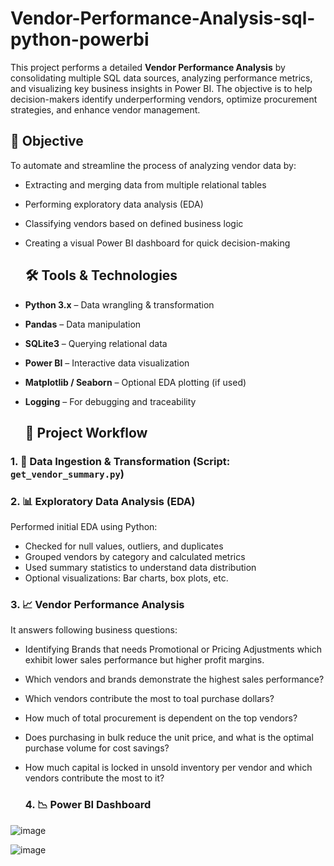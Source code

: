 # Vendor-Performance-Analysis-sql-python-powerbi

This project performs a detailed **Vendor Performance Analysis** by consolidating multiple SQL data sources, analyzing performance metrics, and visualizing key business insights in Power BI. The objective is to help decision-makers identify underperforming vendors, optimize procurement strategies, and enhance vendor management.


## 📌 Objective

To automate and streamline the process of analyzing vendor data by:
- Extracting and merging data from multiple relational tables
- Performing exploratory data analysis (EDA)
- Classifying vendors based on defined business logic
- Creating a visual Power BI dashboard for quick decision-making

  ## 🛠️ Tools & Technologies

- **Python 3.x** – Data wrangling & transformation  
- **Pandas** – Data manipulation  
- **SQLite3** – Querying relational data  
- **Power BI** – Interactive data visualization  
- **Matplotlib / Seaborn** – Optional EDA plotting (if used)  
- **Logging** – For debugging and traceability

  ## 🧩 Project Workflow

### 1. 🧠 Data Ingestion & Transformation (Script: `get_vendor_summary.py`)

### 2. 📊 Exploratory Data Analysis (EDA)

Performed initial EDA using Python:
- Checked for null values, outliers, and duplicates
- Grouped vendors by category and calculated metrics
- Used summary statistics to understand data distribution
- Optional visualizations: Bar charts, box plots, etc.

### 3. 📈 Vendor Performance Analysis
It answers following business questions:
- Identifying Brands that needs Promotional or Pricing Adjustments which exhibit lower sales performance but higher profit margins.
- Which vendors and brands demonstrate the highest sales performance?
- Which vendors contribute the most to toal purchase dollars?
- How much of total procurement is dependent on the top vendors?
- Does purchasing in bulk reduce the unit price, and what is the optimal purchase volume for cost savings?
- How much capital is locked in unsold inventory per vendor and which vendors contribute the most to it?

  ### 4. 📉 Power BI Dashboard

![image](https://github.com/user-attachments/assets/07a32b68-783a-4a5a-abd8-19811b13974a)

![image](https://github.com/user-attachments/assets/ed666aa2-e286-442e-93f3-b567e1f03bf8)
